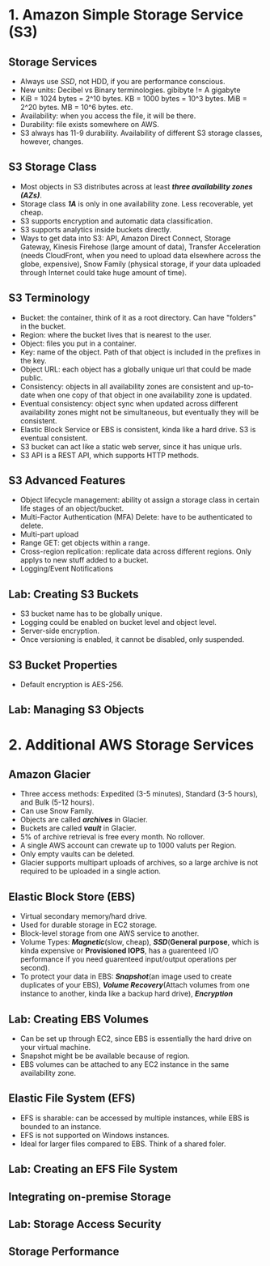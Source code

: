 # 1. Amazon Simple Storage Service (S3)
## Storage Services
- Always use *SSD*, not HDD, if you are performance conscious.
- New units: Decibel vs Binary terminologies. gibibyte != A gigabyte
- KiB = 1024 bytes = 2^10 bytes. KB = 1000 bytes = 10^3 bytes. MiB = 2^20 bytes. MB = 10^6 bytes. etc. 
- Availability: when you access the file, it will be there.
- Durability: file exists somewhere on AWS.
- S3 always has 11-9 durability. Availability of different S3 storage classes, however, changes.
## S3 Storage Class
- Most objects in S3 distributes across at least ***three availability zones (AZs)***.
- Storage class ***1A*** is only in one availability zone. Less recoverable, yet cheap.
- S3 supports encryption and automatic data classification.
- S3 supports analytics inside buckets directly.
- Ways to get data into S3: API, Amazon Direct Connect, Storage Gateway, Kinesis Firehose (large amount of data), Transfer Acceleration (needs CloudFront, when you need to upload data elsewhere across the globe, expensive), Snow Family (physical storage, if your data uploaded through Internet could take huge amount of time).
## S3 Terminology
- Bucket: the container, think of it as a root directory. Can have "folders" in the bucket.
- Region: where the bucket lives that is nearest to the user.
- Object: files you put in a container.
- Key: name of the object. Path of that object is included in the prefixes in the key.
- Object URL: each object has a globally unique url that could be made public.
- Consistency: objects in all availability zones are consistent and up-to-date when one copy of that object in one availability zone is updated.
- Eventual consistency: object sync when updated across different availability zones might not be simultaneous, but eventually they will be consistent.
- Elastic Block Service or EBS is consistent, kinda like a hard drive. S3 is eventual consistent.
- S3 bucket can act like a static web server, since it has unique urls.
- S3 API is a REST API, which supports HTTP methods.
## S3 Advanced Features
- Object lifecycle management: ability ot assign a storage class in certain life stages of an object/bucket.
- Multi-Factor Authentication (MFA) Delete: have to be authenticated to delete.
- Multi-part upload
- Range GET: get objects within a range.
- Cross-region replication: replicate data across different regions. Only applys to new stuff added to a bucket.
- Logging/Event Notifications
## Lab: Creating S3 Buckets
- S3 bucket name has to be globally unique.
- Logging could be enabled on bucket level and object level.
- Server-side encryption.
- Once versioning is enabled, it cannot be disabled, only suspended.
## S3 Bucket Properties
- Default encryption is AES-256.
## Lab: Managing S3 Objects

# 2. Additional AWS Storage Services
## Amazon Glacier
- Three access methods: Expedited (3-5 minutes), Standard (3-5 hours), and Bulk (5-12 hours).
- Can use Snow Family.
- Objects are called ***archives*** in Glacier.
- Buckets are called ***vault*** in Glacier.
- 5% of archive retrieval is free every month. No rollover.
- A single AWS account can crewate up to 1000 valuts per Region.
- Only empty vaults can be deleted.
- Glacier supports multipart uploads of archives, so a large archive is not required to be uploaded in a single action.
## Elastic Block Store (EBS)
- Virtual secondary memory/hard drive.
- Used for durable storage in EC2 storage.
- Block-level storage from one AWS service to another.
- Volume Types: ***Magnetic***(slow, cheap), ***SSD***(**General purpose**, which is kinda expensive or **Provisioned IOPS**, has a guarenteed I/O performance if you need guarenteed input/output operations per second).
- To protect your data in EBS: ***Snapshot***(an image used to create duplicates of your EBS), ***Volume Recovery***(Attach volumes from one instance to another, kinda like a backup hard drive), ***Encryption***
## Lab: Creating EBS Volumes
- Can be set up through EC2, since EBS is essentially the hard drive on your virtual machine.
- Snapshot might be be available because of region.
- EBS volumes can be attached to any EC2 instance in the same availability zone.
## Elastic File System (EFS)
- EFS is sharable: can be accessed by multiple instances, while EBS is bounded to an instance.
- EFS is not supported on Windows instances.
- Ideal for larger files compared to EBS. Think of a shared foler.
## Lab: Creating an EFS File System
## Integrating on-premise Storage
## Lab: Storage Access Security
## Storage Performance
